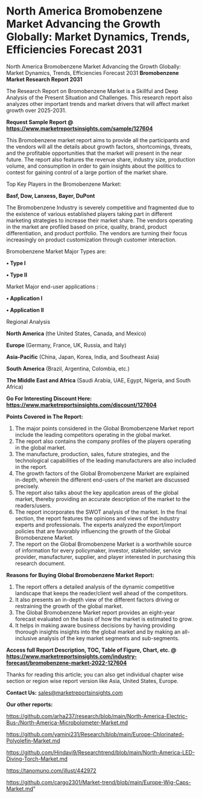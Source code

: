 # North America Bromobenzene Market Advancing the Growth Globally: Market Dynamics, Trends, Efficiencies Forecast 2031
North America Bromobenzene Market Advancing the Growth Globally: Market Dynamics, Trends, Efficiencies Forecast 2031
<strong>Bromobenzene Market Research Report 2031</strong>

The Research Report on Bromobenzene Market is a Skillful and Deep Analysis of the Present Situation and Challenges. This research report also analyzes other important trends and market drivers that will affect market growth over 2025-2031.

<strong>Request Sample Report @ <a href=https://www.marketreportsinsights.com/sample/127604>https://www.marketreportsinsights.com/sample/127604</a></strong>

This Bromobenzene market report aims to provide all the participants and the vendors will all the details about growth factors, shortcomings, threats, and the profitable opportunities that the market will present in the near future. The report also features the revenue share, industry size, production volume, and consumption in order to gain insights about the politics to contest for gaining control of a large portion of the market share.

Top Key Players in the Bromobenzene Market:

<strong>Basf, Dow, Lanxess, Bayer, DuPont</strong>

The Bromobenzene Industry is severely competitive and fragmented due to the existence of various established players taking part in different marketing strategies to increase their market share. The vendors operating in the market are profiled based on price, quality, brand, product differentiation, and product portfolio. The vendors are turning their focus increasingly on product customization through customer interaction.

Bromobenzene Market Major Types are:

<strong>• Type I

• Type II</strong>

Market Major end-user applications :

<strong>• Application I

• Application II</strong>

Regional Analysis

</u><strong><b>North America</b></strong> (the United States, Canada, and Mexico)

<strong><b>Europe </b></strong>(Germany, France, UK, Russia, and Italy)

<strong><b>Asia-Pacific</b></strong> (China, Japan, Korea, India, and Southeast Asia)

<strong><b>South America</b></strong> (Brazil, Argentina, Colombia, etc.)

<strong><b>The Middle East and Africa</b></strong> (Saudi Arabia, UAE, Egypt, Nigeria, and South Africa)

<strong>Go For Interesting Discount Here: <a href=https://www.marketreportsinsights.com/discount/127604>https://www.marketreportsinsights.com/discount/127604</a></strong>

<strong>Points Covered in The Report:</strong>
<ol>
  <li>The major points considered in the Global Bromobenzene Market report include the leading competitors operating in the global market.</li>
  <li>The report also contains the company profiles of the players operating in the global market.</li>
  <li>The manufacture, production, sales, future strategies, and the technological capabilities of the leading manufacturers are also included in the report.</li>
  <li>The growth factors of the Global Bromobenzene Market are explained in-depth, wherein the different end-users of the market are discussed precisely.</li>
  <li>The report also talks about the key application areas of the global market, thereby providing an accurate description of the market to the readers/users.</li>
  <li>The report incorporates the SWOT analysis of the market. In the final section, the report features the opinions and views of the industry experts and professionals. The experts analyzed the export/import policies that are favorably influencing the growth of the Global Bromobenzene Market.</li>
  <li>The report on the Global Bromobenzene Market is a worthwhile source of information for every policymaker, investor, stakeholder, service provider, manufacturer, supplier, and player interested in purchasing this research document.</li>
</ol>
<strong>Reasons for Buying Global Bromobenzene Market Report:</strong>

<ol>
  <li>The report offers a detailed analysis of the dynamic competitive landscape that keeps the reader/client well ahead of the competitors.</li>
  <li>It also presents an in-depth view of the different factors driving or restraining the growth of the global market.</li>
  <li>The Global Bromobenzene Market report provides an eight-year forecast evaluated on the basis of how the market is estimated to grow.</li>
  <li>It helps in making aware business decisions by having providing thorough insights insights into the global market and by making an all-inclusive analysis of the key market segments and sub-segments.</li>
</ol>
<strong>Access full Report Description, TOC, Table of Figure, Chart, etc. @ <a href=https://www.marketreportsinsights.com/industry-forecast/bromobenzene-market-2022-127604>https://www.marketreportsinsights.com/industry-forecast/bromobenzene-market-2022-127604</a></strong>


Thanks for reading this article; you can also get individual chapter wise section or region wise report version like Asia, United States, Europe.

<strong>Contact Us:</strong>
sales@marketreportsinsights.com

<strong>Our other reports:</strong>

<a href=https://github.com/arha237/research/blob/main/North-America-Electric-Bus-/North-America-Microbolometer-Market.md>https://github.com/arha237/research/blob/main/North-America-Electric-Bus-/North-America-Microbolometer-Market.md</a>

<a href=https://github.com/yamini231/Research/blob/main/Europe-Chlorinated-Polyolefin-Market.md>https://github.com/yamini231/Research/blob/main/Europe-Chlorinated-Polyolefin-Market.md</a>

<a href=https://github.com/Hindavi9/Researchtrend/blob/main/North-America-LED-Diving-Torch-Market.md>https://github.com/Hindavi9/Researchtrend/blob/main/North-America-LED-Diving-Torch-Market.md</a>

<a href=https://tanomuno.com/illust/442972>https://tanomuno.com/illust/442972</a>

<a href=https://github.com/cargo2301/Market-trend/blob/main/Europe-Wig-Caps-Market.md>https://github.com/cargo2301/Market-trend/blob/main/Europe-Wig-Caps-Market.md</a>"
